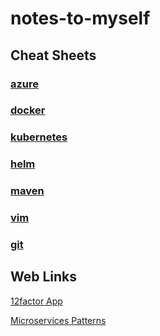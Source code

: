# notes-to-myself

## Cheat Sheets

### [azure](cheatsheets/azure.md)

### [docker](cheatsheets/docker.md)

### [kubernetes](cheatsheets/kubernetes.md)

### [helm](cheatsheets/helm.md)

### [maven](cheatsheets/maven.md)

### [vim](cheatsheets/vim.md)

### [git](cheatsheets/git.md)

## Web Links

[12factor App](https://www.12factor.net/)

[Microservices Patterns](https://microservices.io/patterns/index.html)
